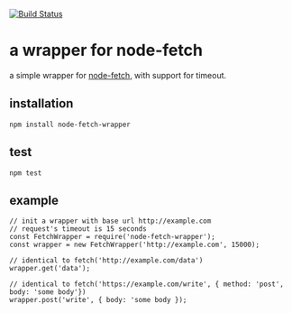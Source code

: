 [![Build Status](https://travis-ci.org/codehubio/node-fetch-wrapper.svg?branch=master)](https://travis-ci.org/codehubio/node-fetch-wrapper)
# a wrapper for node-fetch

a simple wrapper for [node-fetch](https://www.npmjs.com/package/node-fetch), with support for timeout.

## installation
```npm install node-fetch-wrapper```

## test
```npm test```

## example

```
// init a wrapper with base url http://example.com 
// request's timeout is 15 seconds
const FetchWrapper = require('node-fetch-wrapper');
const wrapper = new FetchWrapper('http://example.com', 15000);

// identical to fetch('http://example.com/data')
wrapper.get('data');

// identical to fetch('https://example.com/write', { method: 'post', body: 'some body'})
wrapper.post('write', { body: 'some body });

```
